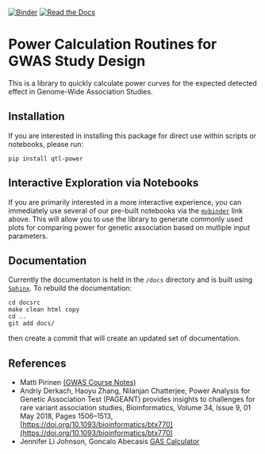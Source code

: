 
[![Binder](https://mybinder.org/badge_logo.svg)](https://mybinder.org/v2/gh/aabiddanda/qtl-power/HEAD) [![Read the Docs](https://img.shields.io/readthedocs/qtl-power)](https://aabiddanda.github.io/qtl-power/)

# Power Calculation Routines for GWAS Study Design

This is a library to quickly calculate power curves for the expected detected effect in Genome-Wide Association Studies.

## Installation

If you are interested in installing this package for direct use within scripts or notebooks, please run:

```
pip install qtl-power
```

## Interactive Exploration via Notebooks

If you are primarily interested in a more interactive experience, you can immediately use several of our pre-built notebooks via the [`mybinder`](https://mybinder.org/v2/gl/data-analysis5%2Fqtl-power/default?labpath=notebooks%2F) link above. This will allow you to use the library to generate commonly used plots for comparing power for genetic association based on mutliple input parameters.

## Documentation

Currently the documentaton is held in the `/docs` directory and is built using [`Sphinx`](https://www.sphinx-doc.org/en/master/). To rebuild the documentation:

```
cd docsrc
make clean html copy
cd ..
git add docs/
```

then create a commit that will create an updated set of documentation.

## References

* Matti Pirinen [(GWAS Course Notes)](https://www.mv.helsinki.fi/home/mjxpirin/GWAS_course/material/GWAS3.html)
* Andriy Derkach, Haoyu Zhang, Nilanjan Chatterjee, Power Analysis for Genetic Association Test (PAGEANT) provides insights to challenges for rare variant association studies, Bioinformatics, Volume 34, Issue 9, 01 May 2018, Pages 1506–1513, [https://doi.org/10.1093/bioinformatics/btx770](https://doi.org/10.1093/bioinformatics/btx770)
* Jennifer Li Johnson, Goncalo Abecasis [GAS Calculator](https://github.com/jenlij/GAS-power-calculator/blob/master/equations_gas_power_calc.pdf)
